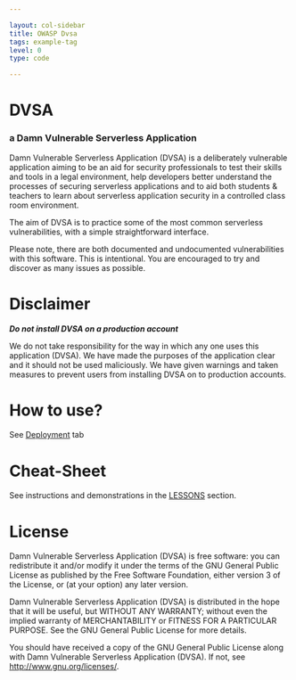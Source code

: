 ```yaml
---

layout: col-sidebar
title: OWASP Dvsa
tags: example-tag
level: 0
type: code

---
```



# DVSA

### a Damn Vulnerable Serverless Application
Damn Vulnerable Serverless Application (DVSA) is a deliberately vulnerable application aiming to be an aid for security professionals to test their skills and tools in a legal environment, help developers better understand the processes of securing serverless applications and to aid both students & teachers to learn about serverless application security in a controlled class room environment.

The aim of DVSA is to practice some of the most common serverless vulnerabilities, with a simple straightforward interface.

Please note, there are both documented and undocumented vulnerabilities with this software. This is intentional. You are encouraged to try and discover as many issues as possible.


# Disclaimer

***Do not install DVSA on a production account***

We do not take responsibility for the way in which any one uses this application (DVSA). We have made the purposes of the application clear and it should not be used maliciously. We have given warnings and taken measures to prevent users from installing DVSA on to production accounts.


# How to use?

See [Deployment][deployment] tab


# Cheat-Sheet
See instructions and demonstrations in the [LESSONS][lessons] section.


# License
Damn Vulnerable Serverless Application (DVSA) is free software: you can redistribute it and/or modify it under the terms of the GNU General Public License as published by the Free Software Foundation, either version 3 of the License, or (at your option) any later version.

Damn Vulnerable Serverless Application (DVSA) is distributed in the hope that it will be useful, but WITHOUT ANY WARRANTY; without even the implied warranty of MERCHANTABILITY or FITNESS FOR A PARTICULAR PURPOSE. See the GNU General Public License for more details.

You should have received a copy of the GNU General Public License along with Damn Vulnerable Serverless Application (DVSA). If not, see http://www.gnu.org/licenses/.


[lessons]: https://github.com/OWASP/DVSA/tree/master/AWS
[deployment]: https://www2.owasp.org/www-project-dvsa/#div-deployment
